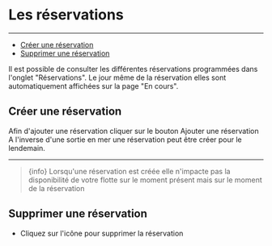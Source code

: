 # Les réservations

---

- [Créer une réservation](#create-boat-trip)
- [Supprimer une réservation](#delete-reservation)

Il est possible de consulter les différentes réservations programmées dans l'onglet "Réservations".
Le jour même de la réservation elles sont automatiquement affichées sur la page "En cours".


<a name="create-reservation"></a>
## Créer une réservation

Afin d'ajouter une réservation cliquer sur le bouton  <larecipe-button type="info" radius="">Ajouter une réservation</larecipe-button> 
A l'inverse d'une sortie en mer une réservation peut être créer pour le lendemain. 

---
> {info} Lorsqu'une réservation est créée elle n'impacte pas la disponibilité de votre flotte sur le moment présent mais sur le moment de la réservation

<a name="delete-reservation"></a>
## Supprimer une réservation

- Cliquez sur l'icône <i class="text-danger fa fa-trash fa-lg"></i> pour supprimer la réservation



